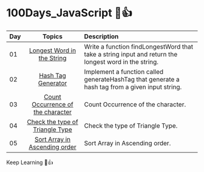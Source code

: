 # 100Days_JavaScript 🩷👍

| Day |   Topics     | Description |
| ----- | :------------------: | :------|
| 01    |  [Longest Word in the String](./Day_01/Day_01.js) |  Write a function findLongestWord that take a string input and return the longest word in the string.
| 02    |  [Hash Tag Generator](./Day_02/Day_02.js) | Implement a function called generateHashTag that generate a hash tag from a given input string.
| 03    |  [Count Occurrence of the character](./Day_03/day_03.js) | Count Occurrence of the character.
| 04    |  [Check the type of Triangle Type](./Day_04/day_04.js) | Check the type of Triangle Type.
| 05    |  [Sort Array in Ascending order](./Day_03/day_03.js) | Sort Array in Ascending order.



Keep Learning 🩷👍



